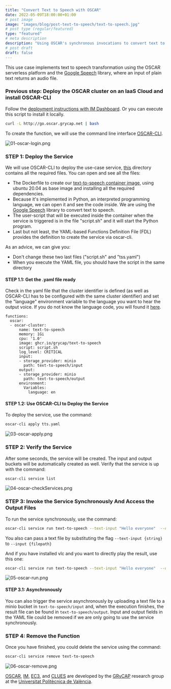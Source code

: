 ```yaml
---
title: "Convert Text to Speech with OSCAR"
date: 2022-05-09T18:00:00+01:00
# post image
image: "images/blog/post-text-to-speech/text-to-speech.jpg"
# post type (regular/featured)
type: "featured"
# meta description
description: "Using OSCAR's synchronous invocations to convert text to audio files"
# post draft
draft: false
---
```



This use case implements text to speech transformation using the OSCAR serverless platform and the [Google Speech](https://pypi.org/project/google-speech/) library, where an input of plain text returns an audio file.

### Previous step: Deploy the OSCAR cluster on an IaaS Cloud and install OSCAR-CLI

Follow the [deployment instructions with IM Dashboard](https://docs.oscar.grycap.net/deploy-im-dashboard/). Or you can execute this script to install it locally.

```bash
curl -L http://go.oscar.grycap.net | bash
```
To create the function, we will use the command line interface [OSCAR-CLI](https://docs.oscar.grycap.net/oscar-cli/).

![01-oscar-login.png](../../images/blog/post-text-to-speech/01-oscar-login.png)




### STEP 1: Deploy the Service

We will use OSCAR-CLI to deploy the use-case service, [this](https://github.com/grycap/oscar/tree/master/examples/text-to-speech) directory contains all the required files. You can open and see all the files:
  * The Dockerfile to create our [text-to-speech container image](https://github.com/orgs/grycap/packages/container/package/text-to-speech), using ubuntu 20.04 as base image and installing all the required dependencies.
  * Because it's implemented in Python, an interpreted programming language, we can open it and see the code inside. We are using the [Google Speech](https://pypi.org/project/google-speech/) library to convert text to speech.
  * The user-script that will be executed inside the container when the service is triggered is in the file "script.sh" and it will start the Python program.
  * Last but not least, the YAML-based Functions Definition File (FDL) provides the definition to create the service via oscar-cli.

As an advice, we can give you:
 * Don't change these two last files ("script.sh" and "tss.yaml")
 * When you execute the YAML file, you should have the script in the same directory

#### STEP 1.1: Get the .yaml file ready

Check in the yaml file that the cluster identifier is defined (as well as OSCAR-CLI has to be configured with the same cluster identifier) and set the "language" environment variable to the language you want to hear the output voice. If you do not know the language code, you will found it [here](https://www.andiamo.co.uk/resources/iso-language-codes/).

```
functions:
  oscar:
  - oscar-cluster:
      name: text-to-speech
      memory: 1Gi
      cpu: '1.0'
      image: ghcr.io/grycap/text-to-speech
      script: script.sh
      log_level: CRITICAL
      input:
      - storage_provider: minio
        path: text-to-speech/input
      output:
      - storage_provider: minio
        path: text-to-speech/output
      environment: 
        Variables:
          language: en
```




#### STEP 1.2: Use OSCAR-CLI to Deploy the Service

To deploy the service, use the command:
```sh
oscar-cli apply tts.yaml
```
![03-oscar-apply.png](../../images/blog/post-text-to-speech/03-oscar-apply.png)



### STEP 2: Verify the Service

After some seconds, the service will be created. The input and output buckets will be automatically created as well. Verify that the service is up with the command:

```sh
oscar-cli service list
```

![04-oscar-checkServices.png](../../images/blog/post-text-to-speech/04-oscar-checkServices.png)


### STEP 3: Invoke the Service Synchronously And Access the Output Files

To run the service synchronously, use the command:

```sh
oscar-cli service run text-to-speech --text-input "Hello everyone"  --output "output.mp3"
```

You also can pass a text file by substituting the flag `--text-input {string}` to `--input {filepath}`

And if you have installed vlc and you want to directly play the result, use this one:

```sh
oscar-cli service run text-to-speech --text-input "Hello everyone"  --output "output.mp3" && vlc output.mp3
```

![05-oscar-run.png](../../images/blog/post-text-to-speech/05-oscar-run.png)


#### STEP 3.1: Asynchronously

You can also trigger the service asynchronously by uploading a text file to a minio bucket in `text-to-speech/input` and, when the execution finishes, the result file can be found in `text-to-speech/output`. Input and output fields in the YAML file could be removed if we are only going to use the service synchronously.


### STEP 4: Remove the Function

Once you have finished, you could delete the service using the command:

```sh
oscar-cli service remove text-to-speech
```

![06-oscar-remove.png](../../images/blog/post-text-to-speech/06-oscar-remove.png)


[OSCAR](https://grycap.github.io/oscar/), [IM](http://www.grycap.upv.es/im), [EC3](https://github.com/grycap/ec3), and [CLUES](https://www.grycap.upv.es/clues/) are developed by the [GRyCAP](https://www.grycap.upv.es/) research group at the [Universitat Politècnica de València](https://www.upv.es/).

